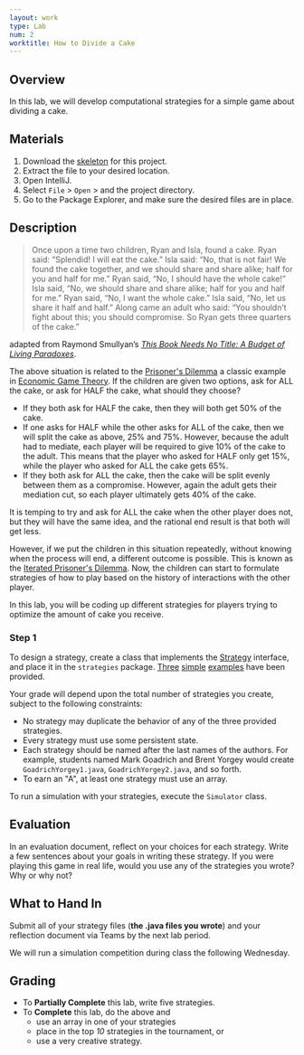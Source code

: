 ```yaml
---
layout: work
type: Lab
num: 2
worktitle: How to Divide a Cake
---
```


## Overview

In this lab, we will develop computational strategies for a simple game
about dividing a cake.

## Materials


1.  Download the [skeleton](../code/cake151.zip) for this project.
2.  Extract the file to your desired location.
3.  Open IntelliJ.
4.  Select `File` \> `Open` \> and the project directory.
5.  Go to the Package Explorer, and make sure the desired files are in
    place.

## Description

> Once upon a time two children, Ryan and Isla, found a cake. Ryan said: “Splendid! I will eat the cake.” Isla said: “No, that is not fair! We found the cake together, and we should share and share alike; half for you and half for me.” Ryan said, “No, I should have the whole cake!” Isla said, “No, we should share and share alike; half for you and half for me.” Ryan said, “No, I want the whole cake.” Isla said, “No, let us share it half and half.” Along came an adult who said: “You shouldn’t fight about this; you should compromise. So Ryan gets three quarters of the cake.”

adapted from Raymond Smullyan’s *[This Book Needs No Title: A Budget of Living Paradoxes](https://www.amazon.com/This-Book-Needs-Title-Touchstone/dp/0671628313/)*.

The above situation is related to the [Prisoner's
Dilemma](https://en.wikipedia.org/wiki/Prisoner's_dilemma) a classic
example in [Economic Game
Theory](https://en.wikipedia.org/wiki/Game_theory). If the children
are given two options, ask for ALL the cake, or ask for HALF the cake, what
should they choose?

-   If they both ask for HALF the cake, then they will both get 50% of the cake.
-   If one asks for HALF while the other asks for ALL of the cake, then
we will split the cake as above, 25% and 75%. However, because the adult had to mediate, each player will be required to give 10% of the cake to the adult. This means that the player who asked for HALF only get 15%, while the player who asked for ALL the cake gets 65%.
-   If they both ask for ALL the cake, then the cake will be split evenly between them as a compromise. However, again the adult gets their mediation cut, so each player ultimately gets 40% of the cake.

It is temping to try and ask for ALL the cake when the other player does not, but they will have the same idea, and the rational end result is that both
will get less.

However, if we put the children in this situation repeatedly, without
knowing when the process will end, a different outcome is possible. This
is known as the [Iterated Prisoner's
Dilemma](https://en.wikipedia.org/wiki/Prisoner's_dilemma#The_iterated_prisoner's_dilemma).
Now, the children can start to formulate strategies of how to play based on
the history of interactions with the other player.

In this lab, you will be coding up different strategies for players trying
to optimize the amount of cake you receive.

### Step 1

To design a strategy, create a class that implements the
[Strategy](../code/Strategy.java) interface, and place it in the
`strategies` package. [Three](../code/Timid.java)
[simple](../code/Greedy.java) [examples](../code/Mimic.java) have been
provided.

Your grade will depend upon the total number of strategies you create,
subject to the following constraints:

-   No strategy may duplicate the behavior of any of the three provided
    strategies.
-   Every strategy must use some persistent state.
-   Each strategy should be named after the last names of the authors. For example,
    students named Mark Goadrich and Brent Yorgey would create `GoadrichYorgey1.java`,
    `GoadrichYorgey2.java`, and so forth.
-   To earn an "A", at least one strategy must use an array.

To run a simulation with your strategies, execute the `Simulator` class.

## Evaluation

In an evaluation document, reflect on your choices for each strategy.
Write a few sentences about your goals in writing these
strategy. If you were playing this game in real life, would you use
any of the strategies you wrote? Why or why not?

## What to Hand In

Submit all of your strategy files (**the .java files you wrote**) and your
reflection document via Teams by the next lab period.

We will run a simulation competition during class the following Wednesday.

## Grading

* To **Partially Complete** this lab, write five strategies.
* To **Complete** this lab, do the above and
    * use an array in one of your strategies
    * place in the top *10* strategies in the tournament, or 
    * use a very creative strategy.

